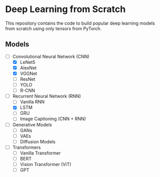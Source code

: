 # Deep Learning from Scratch

This repository contains the code to build popular deep learning models from scratch using only tensors from PyTorch.

## Models

- [ ] Convolutional Neural Network (CNN)
  - [x] LeNet5
  - [x] AlexNet
  - [x] VGGNet
  - [ ] ResNet
  - [ ] YOLO
  - [ ] R-CNN
- [ ] Recurrent Neural Network (RNN)
  - [ ] Vanilla RNN
  - [x] LSTM
  - [ ] GRU
  - [ ] Image Captioning (CNN + RNN)
- [ ] Generative Models
  - [ ] GANs
  - [ ] VAEs
  - [ ] Diffusion Models
- [ ] Transformers
  - [ ] Vanilla Transformer
  - [ ] BERT
  - [ ] Vision Transformer (ViT)
  - [ ] GPT
